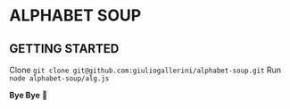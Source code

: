 # ALPHABET SOUP

## GETTING STARTED

Clone `git clone git@github.com:giuliogallerini/alphabet-soup.git`
Run   `node alphabet-soup/alg.js`

**Bye Bye** :wave:

